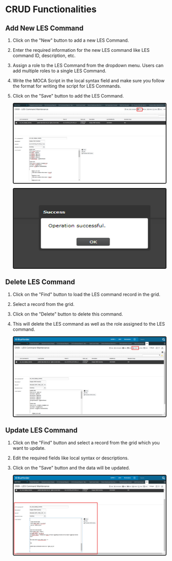 # CRUD Functionalities

## Add New LES Command

1. Click on the "New" button to add a new LES Command.

2. Enter the required information for the new LES command like LES command ID, description, etc.

3. Assign a role to the LES Command from the dropdown menu. Users can add multiple roles to a single LES Command.

4. Write the MOCA Script in the local syntax field and make sure you follow the format for writing the script for LES Commands.

5. Click on the "Save" button to add the LES Command.

    <img src="../Attachments/Bundles/Add_LES_Cmd1.png" alt="undirectedmenu" style="height: 250px; width:500px;margin:auto;display:block; cursor: zoom-in; 
    border: 2px solid #000000; border-radius: 4px;"
    onclick="this.style.height='400px'; this.style.cursor='zoom-out';" 
    ondblclick="this.style.height='200px'; this.style.cursor='zoom-in';">

    <img src="../Attachments/Bundles/Add_LES_Cmd2.png" alt="undirectedmenu" style="height: 250px; width:500px;margin:auto;display:block; cursor: zoom-in; 
    border: 2px solid #000000; border-radius: 4px;"
    onclick="this.style.height='400px'; this.style.cursor='zoom-out';" 
    ondblclick="this.style.height='200px'; this.style.cursor='zoom-in';">

## Delete LES Command

1. Click on the "Find" button to load the LES command record in the grid.

2. Select a record from the grid.

3. Click on the "Delete" button to delete this command.

4. This will delete the LES command as well as the role assigned to the LES command.

    <img src="../Attachments/Bundles/Delete.png"
    alt="undirectedmenu" style="height: 250px; width:500px;margin:auto;display:block; cursor: zoom-in; 
    border: 2px solid #000000; border-radius: 4px;"
    onclick="this.style.height='400px'; this.style.cursor='zoom-out';" 
    ondblclick="this.style.height='200px'; this.style.cursor='zoom-in';" >

## Update LES Command

1. Click on the "Find" button and select a record from the grid which you want to update.

2. Edit the required fields like local syntax or descriptions.

3. Click on the "Save" button and the data will be updated.

    <img src="../Attachments/Bundles/Edit.png"
    alt="undirectedmenu" style="height: 250px; width:500px;margin:auto;display:block; cursor: zoom-in; 
    border: 2px solid #000000; border-radius: 4px;"
    onclick="this.style.height='400px'; this.style.cursor='zoom-out';" 
    ondblclick="this.style.height='200px'; this.style.cursor='zoom-in';">